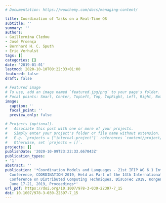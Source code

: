 ```yaml
---
# Documentation: https://wowchemy.com/docs/managing-content/

title: Coordination of Tasks on a Real-Time OS
subtitle: ''
summary: ''
authors:
- Guillermina Cledou
- José Proença
- Bernhard H. C. Sputh
- Eric Verhulst
tags: []
categories: []
date: '2019-01-01'
lastmod: 2020-10-10T00:22:33+01:00
featured: false
draft: false

# Featured image
# To use, add an image named `featured.jpg/png` to your page's folder.
# Focal points: Smart, Center, TopLeft, Top, TopRight, Left, Right, BottomLeft, Bottom, BottomRight.
image:
  caption: ''
  focal_point: ''
  preview_only: false

# Projects (optional).
#   Associate this post with one or more of your projects.
#   Simply enter your project's folder or file name without extension.
#   E.g. `projects = ["internal-project"]` references `content/project/deep-learning/index.md`.
#   Otherwise, set `projects = []`.
projects: []
publishDate: '2020-10-09T23:22:33.667043Z'
publication_types:
- '1'
abstract: ''
publication: '*Coordination Models and Languages - 21st IFIP WG 6.1 International
  Conference, COORDINATION 2019, Held as Part of the 14th International Federated
  Conference on Distributed Computing Techniques, DisCoTec 2019, Kongens Lyngby, Denmark,
  June 17-21, 2019, Proceedings*'
url_pdf: https://doi.org/10.1007/978-3-030-22397-7_15
doi: 10.1007/978-3-030-22397-7_15
---
```


